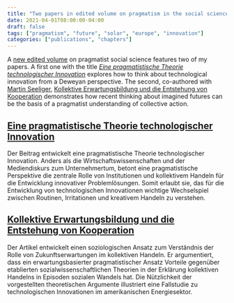 ```yaml
---
title: "Two papers in edited volume on pragmatism in the social sciences"
date: 2021-04-01T08:00:00-04:00
draft: false
tags: ["pragmatism", "future", "solar", "europe", "innovation"]
categories: ["publications", "chapters"]
---
```


A [new edited volume](https://link.springer.com/book/10.1007%2F978-3-662-62172-1) on pragmatist social science features two of my papers. A first one with the title [*Eine pragmatistische Theorie technologischer Innovation*](https://link.springer.com/chapter/10.1007/978-3-662-62172-1_12) explores how to think about technological innovation from a Deweyan perspective. The second, co-authored with [Martin Seeliger](https://www.wiso.uni-hamburg.de/fachbereich-sowi/professuren/beyer/team/seeliger-martin.html), [Kollektive Erwartungsbildung und die Entstehung von Kooperation](https://link.springer.com/chapter/10.1007/978-3-662-62172-1_13) demonstrates how recent thinking about imagined futures can be the basis of a pragmatist understanding of collective action.

<!--more-->

## [Eine pragmatistische Theorie technologischer Innovation](https://link.springer.com/chapter/10.1007/978-3-662-62172-1_12)

Der Beitrag entwickelt eine pragmatistische Theorie technologischer Innovation. Anders als die Wirtschaftswissenschaften und der Mediendiskurs zum Unternehmertum, betont eine pragmatistische Perspektive die zentrale Rolle von Institutionen und kollektivem Handeln für die Entwicklung innovativer Problemlösungen. Somit erlaubt sie, das für die Entwicklung von technologischen Innovationen wichtige Wechselspiel zwischen Routinen, Irritationen und kreativem Handeln zu verstehen.

## [Kollektive Erwartungsbildung und die Entstehung von Kooperation](https://link.springer.com/chapter/10.1007/978-3-662-62172-1_13)

Der Artikel entwickelt einen soziologischen Ansatz zum Verständnis der Rolle von Zukunftserwartungen im kollektiven Handeln. Er argumentiert, dass ein erwartungsbasierter pragmatistischer Ansatz Vorteile gegenüber etablierten sozialwissenschaftlichen Theorien in der Erklärung kollektiven Handelns in Episoden sozialen Wandels hat. Die Nützlichkeit der vorgestellten theoretischen Argumente illustriert eine Fallstudie zu technologischen Innovationen im amerikanischen Energiesektor.